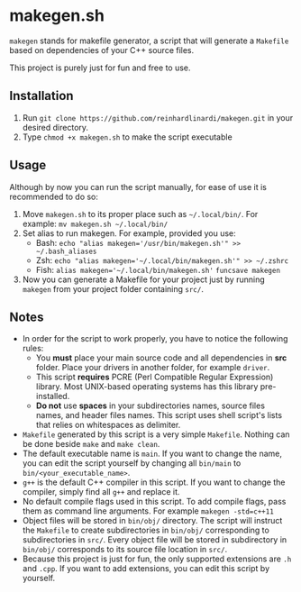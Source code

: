 # makegen.sh

`makegen` stands for makefile generator, a script that will generate a `Makefile` based on dependencies of your C++ source files.

This project is purely just for fun and free to use.

## Installation

1. Run `git clone https://github.com/reinhardlinardi/makegen.git` in your desired directory.
2. Type `chmod +x makegen.sh` to make the script executable

## Usage

Although by now you can run the script manually, for ease of use it is recommended to do so:

1. Move `makegen.sh` to its proper place such as `~/.local/bin/`.
    For example: `mv makegen.sh ~/.local/bin/`
2. Set alias to run makegen. For example, provided you use:
    * Bash:
        `echo "alias makegen='/usr/bin/makegen.sh'" >> ~/.bash_aliases`
    * Zsh:
        `echo "alias makegen='~/.local/bin/makegen.sh'" >> ~/.zshrc`
    * Fish:
        `alias makegen='~/.local/bin/makegen.sh'`
        `funcsave makegen`
3. Now you can generate a Makefile for your project just by running `makegen` from your project folder containing `src/`.

## Notes

* In order for the script to work properly, you have to notice the following rules:
  * You **must** place your main source code and all dependencies in **src** folder. Place your drivers in another folder, for example `driver`.
  * This script **requires** PCRE (Perl Compatible Regular Expression) library. Most UNIX-based operating systems has this library pre-installed.
  * **Do not** use **spaces** in your subdirectories names, source files names, and header files names. This script uses shell script's lists that relies on whitespaces as delimiter.
* `Makefile` generated by this script is a very simple `Makefile`. Nothing can be done beside `make` and `make clean`.
* The default executable name is `main`. If you want to change the name, you can edit the script yourself by changing all `bin/main` to `bin/<your_executable_name>`.
* `g++` is the default C++ compiler in this script. If you want to change the compiler, simply find all `g++` and replace it.
* No default compile flags used in this script. To add compile flags, pass them as command line arguments. For example `makegen -std=c++11`
* Object files will be stored in `bin/obj/` directory. The script will instruct the `Makefile` to create subdirectories in `bin/obj/` corresponding to subdirectories in `src/`. Every object file will be stored in subdirectory in `bin/obj/` corresponds to its source file location in `src/`.
* Because this project is just for fun, the only supported extensions are `.h` and `.cpp`. If you want to add extensions, you can edit this script by yourself.

